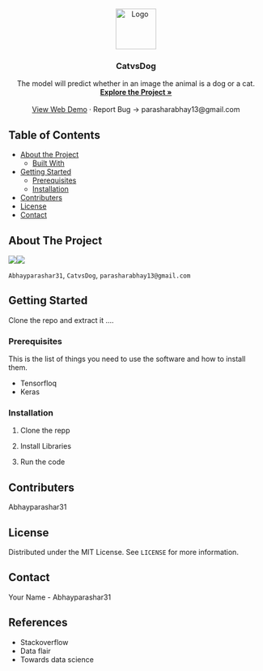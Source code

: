 <br />
<p align="center">
  <a href="https://github.com/github_Abhayparashar/images_data">
    <img src="images/profile.png" alt="Logo" width="80" height="80">
  </a>

  <h3 align="center">CatvsDog</h3>

  <p align="center">
The model will predict whether in an image the animal is a dog or a cat.
    <br />
    <a href="https://github.com/Abhayparashar31/catvsdog/"><strong>Explore the Project »</strong></a>
    <br />
    <br />
    <a href="#">View Web Demo</a>
    ·
    <a>Report Bug -> parasharabhay13@gmail.com</a>
    
  </p>
</p>



<!-- TABLE OF CONTENTS -->
## Table of Contents

* [About the Project](#about-the-project)
  * [Built With](#built-with)
* [Getting Started](#getting-started)
  * [Prerequisites](#prerequisites)
  * [Installation](#installation)
* [Contributers](#contributers)
* [License](#license)
* [Contact](#contact)


<!-- ABOUT THE PROJECT -->
## About The Project

 <a href="https://github.com/github_Abhayparashar/images_data">
    <img src="images/profile.png"><img src="images/ppt1.png">
  </a>


`Abhayparashar31`, `CatvsDog`,  `parasharabhay13@gmail.com`

<!-- GETTING STARTED -->
## Getting Started

Clone the repo and extract it ....

### Prerequisites

This is the list of things you need to use the software and how to install them.
* Tensorfloq
* Keras

### Installation
 
1. Clone the repp

2. Install Libraries

3. Run the code

## Contributers

Abhayparashar31

<!-- LICENSE -->
## License

Distributed under the MIT License. See `LICENSE` for more information.

<!-- CONTACT -->
## Contact

Your Name - Abhayparashar31

## References
* Stackoverflow
* Data flair
* Towards data science
